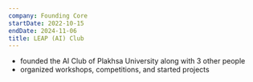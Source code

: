 ```yaml
---
company: Founding Core
startDate: 2022-10-15
endDate: 2024-11-06
title: LEAP (AI) Club
---
```

- founded the AI Club of Plakhsa University along with 3 other people
- organized workshops, competitions, and started projects